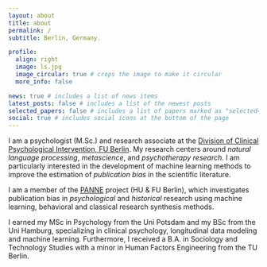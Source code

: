 ```yaml
---
layout: about
title: about
permalink: /
subtitle: Berlin, Germany.

profile:
  align: right
  image: ls.jpg
  image_circular: true # crops the image to make it circular
  more_info: false

news: true # includes a list of news items
latest_posts: false # includes a list of the newest posts
selected_papers: false # includes a list of papers marked as "selected={true}"
social: true # includes social icons at the bottom of the page
---
```


I am a psychologist (M.Sc.) and research associate at the <a href='https://www.ewi-psy.fu-berlin.de/en/psychologie/arbeitsbereiche/klinisch_psychologische_intervention/'>Division of Clinical Psychological Intervention, FU Berlin</a>. My research centers around <i>natural language processing</i>, <i>metascience</i>, and <i>psychotherapy research</i>. I am particularly interested in the development of machine learning methods to improve the estimation of <i>publication bias</i> in the scientific literature.

I am a member of the <a href='https://www.berlin-university-alliance.de/commitments/research-quality/project-list-20/panne/index.html'>PANNE</a> project (HU & FU Berlin), which investigates publication bias in <i>psychological</i> and <i>historical</i> research using machine learning, behavioral and classical research synthesis methods.

I earned my MSc in Psychology from the Uni Potsdam and my BSc from the Uni Hamburg, specializing in clinical psychology, longitudinal data modeling and machine learning. Furthermore, I received a B.A. in Sociology and Technology Studies with a minor in Human Factors Engineering from the TU Berlin.
